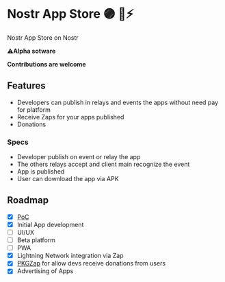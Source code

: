 # Nostr App Store 🟣 🏪⚡

Nostr App Store on Nostr

⚠️**Alpha sotware**

**Contributions are welcome**


## Features

- Developers can publish in relays and events the apps without need pay for platform
- Receive Zaps for your apps published
- Donations

### Specs

- Developer publish on event or relay the app
- The others relays accept and client main recognize the event
- App is published
- User can download the app via APK 

## Roadmap

- [x] [PoC](https://github.com/AreaLayer/Nostr-App-Store-PoC)
- [x] Initial App development
- [ ] UI/UX
- [ ] Beta platform
- [ ] PWA
- [x] Lightning Network integration via Zap
- [x] [PKGZap](https://pkgzap.albylabs.com/) for allow devs receive donations from users
- [x] Advertising of Apps
